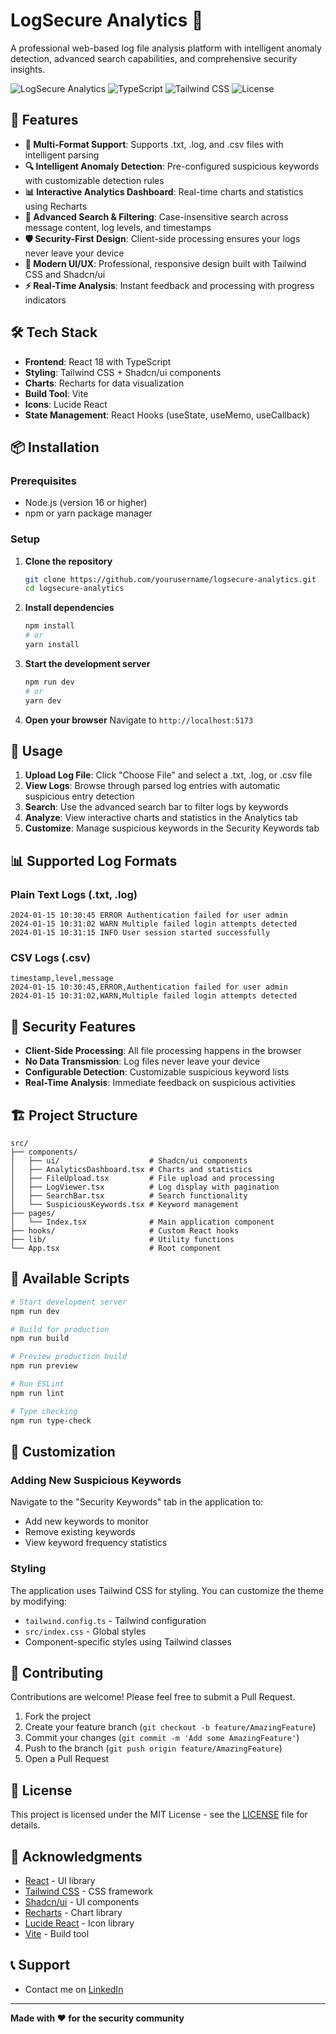 
# LogSecure Analytics 🔐

A professional web-based log file analysis platform with intelligent anomaly detection, advanced search capabilities, and comprehensive security insights.

![LogSecure Analytics](https://img.shields.io/badge/React-18-blue.svg)
![TypeScript](https://img.shields.io/badge/TypeScript-5-blue.svg)
![Tailwind CSS](https://img.shields.io/badge/Tailwind-CSS-38B2AC.svg)
![License](https://img.shields.io/badge/License-MIT-green.svg)

## 🚀 Features

- **📁 Multi-Format Support**: Supports .txt, .log, and .csv files with intelligent parsing
- **🔍 Intelligent Anomaly Detection**: Pre-configured suspicious keywords with customizable detection rules
- **📊 Interactive Analytics Dashboard**: Real-time charts and statistics using Recharts
- **🔎 Advanced Search & Filtering**: Case-insensitive search across message content, log levels, and timestamps
- **🛡️ Security-First Design**: Client-side processing ensures your logs never leave your device
- **🎨 Modern UI/UX**: Professional, responsive design built with Tailwind CSS and Shadcn/ui
- **⚡ Real-Time Analysis**: Instant feedback and processing with progress indicators

## 🛠️ Tech Stack

- **Frontend**: React 18 with TypeScript
- **Styling**: Tailwind CSS + Shadcn/ui components
- **Charts**: Recharts for data visualization
- **Build Tool**: Vite
- **Icons**: Lucide React
- **State Management**: React Hooks (useState, useMemo, useCallback)

## 📦 Installation

### Prerequisites

- Node.js (version 16 or higher)
- npm or yarn package manager

### Setup

1. **Clone the repository**
   ```bash
   git clone https://github.com/yourusername/logsecure-analytics.git
   cd logsecure-analytics
   ```

2. **Install dependencies**
   ```bash
   npm install
   # or
   yarn install
   ```

3. **Start the development server**
   ```bash
   npm run dev
   # or
   yarn dev
   ```

4. **Open your browser**
   Navigate to `http://localhost:5173`

## 🎯 Usage

1. **Upload Log File**: Click "Choose File" and select a .txt, .log, or .csv file
2. **View Logs**: Browse through parsed log entries with automatic suspicious entry detection
3. **Search**: Use the advanced search bar to filter logs by keywords
4. **Analyze**: View interactive charts and statistics in the Analytics tab
5. **Customize**: Manage suspicious keywords in the Security Keywords tab

## 📊 Supported Log Formats

### Plain Text Logs (.txt, .log)
```
2024-01-15 10:30:45 ERROR Authentication failed for user admin
2024-01-15 10:31:02 WARN Multiple failed login attempts detected
2024-01-15 10:31:15 INFO User session started successfully
```

### CSV Logs (.csv)
```csv
timestamp,level,message
2024-01-15 10:30:45,ERROR,Authentication failed for user admin
2024-01-15 10:31:02,WARN,Multiple failed login attempts detected
```

## 🔐 Security Features

- **Client-Side Processing**: All file processing happens in the browser
- **No Data Transmission**: Log files never leave your device
- **Configurable Detection**: Customizable suspicious keyword lists
- **Real-Time Analysis**: Immediate feedback on suspicious activities

## 🏗️ Project Structure

```
src/
├── components/
│   ├── ui/                    # Shadcn/ui components
│   ├── AnalyticsDashboard.tsx # Charts and statistics
│   ├── FileUpload.tsx         # File upload and processing
│   ├── LogViewer.tsx          # Log display with pagination
│   ├── SearchBar.tsx          # Search functionality
│   └── SuspiciousKeywords.tsx # Keyword management
├── pages/
│   └── Index.tsx              # Main application component
├── hooks/                     # Custom React hooks
├── lib/                       # Utility functions
└── App.tsx                    # Root component
```

## 🔧 Available Scripts

```bash
# Start development server
npm run dev

# Build for production
npm run build

# Preview production build
npm run preview

# Run ESLint
npm run lint

# Type checking
npm run type-check
```

## 🎨 Customization

### Adding New Suspicious Keywords

Navigate to the "Security Keywords" tab in the application to:
- Add new keywords to monitor
- Remove existing keywords
- View keyword frequency statistics

### Styling

The application uses Tailwind CSS for styling. You can customize the theme by modifying:
- `tailwind.config.ts` - Tailwind configuration
- `src/index.css` - Global styles
- Component-specific styles using Tailwind classes

## 🤝 Contributing

Contributions are welcome! Please feel free to submit a Pull Request.

1. Fork the project
2. Create your feature branch (`git checkout -b feature/AmazingFeature`)
3. Commit your changes (`git commit -m 'Add some AmazingFeature'`)
4. Push to the branch (`git push origin feature/AmazingFeature`)
5. Open a Pull Request

## 📝 License

This project is licensed under the MIT License - see the [LICENSE](LICENSE) file for details.

## 🙏 Acknowledgments

- [React](https://reactjs.org/) - UI library
- [Tailwind CSS](https://tailwindcss.com/) - CSS framework
- [Shadcn/ui](https://ui.shadcn.com/) - UI components
- [Recharts](https://recharts.org/) - Chart library
- [Lucide React](https://lucide.dev/) - Icon library
- [Vite](https://vitejs.dev/) - Build tool

## 📞 Support

- Contact me on [LinkedIn](www.linkedin.com/in/m-mangala-045a10229)

---

**Made with ❤️ for the security community**
